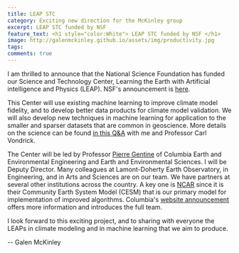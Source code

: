 ```yaml
---
title: LEAP STC
category: Exciting new direction for the McKinley group
excerpt: LEAP STC funded by NSF
feature_text: <h1 style="color:White"> LEAP STC funded by NSF </h1>
image: http://galenmckinley.github.io/assets/img/productivity.jpg
tags: 
comments: true
---
```


I am thrilled to announce that the National Science Foundation has funded our Science and Technology Center, Learning the Earth with Artificial intelligence and Physics (LEAP). NSF's announcement is [here](https://nsf.gov/news/special_reports/announcements/090921.jsp). 

This Center will use existing machine learning to improve climate model fidelity, and to develop better data products for climate model validation. We will also develop new techniques in machine learning for application to the smaller and sparser datasets that are common in geoscience. More details on the science can be found [in this Q&A](https://news.columbia.edu/news/next-generation-models) with me and Professor Carl Vondrick. 

The Center will be led by Professor [Pierre Gentine](https://gentinelab.eee.columbia.edu/people/pierre-gentine) of Columbia Earth and Environmental Engineering and Earth and Environmental Sciences. I will be Deputy Director. Many colleagues at Lamont-Doherty Earth Observatory, in Engineering, and in Arts and Sciences are on our team. We have partners at several other institutions across the country. A key one is [NCAR](https://ncar.ucar.edu) since it is their Community Earth System Model (CESM) that is our primary model for implementation of improved algorithms. Columbia's [website announcement](https://news.columbia.edu/news/columbia-ai-based-climate-modeling-center) offers more information and introduces the full team. 

I look forward to this exciting project, and to sharing with everyone the LEAPs in climate modeling and in machine learning that we aim to produce. 

-- Galen McKinley


